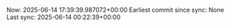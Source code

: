 Now: 2025-06-14 17:39:39.987072+00:00 Earliest commit since sync: None Last sync: 2025-06-14 00:22:39+00:00
